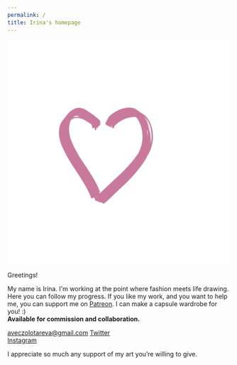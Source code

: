 ```yaml
---
permalink: /
title: Irina's homepage
---
```


<p class="tc"><img src="l.gif" class="mw6 w100"></p>
<p class="f2">Greetings!</p>

My name is Irina. I'm working at the point where fashion meets life drawing. Here you can follow my progress. If you like my work, and you want to help me, you can support me on [Patreon](https://patreon.com/irinazolotareva). I can make a capsule wardrobe for you! :)<br>
<b>Available for commission and collaboration.</b>


[aveczolotareva@gmail.com](aveczolotareva@gmail.com)
[Twitter](https://twitter.com/aveczolotareva) <br>[Instagram](https://www.instagram.com/aveczolotareva/)


I appreciate so much any support of my art you’re willing to give.



